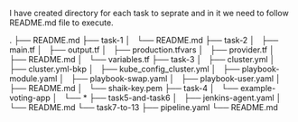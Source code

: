 I have created directory for each task to seprate and in it we need to follow README.md file to execute.

.
├── README.md
├── task-1
│   └── README.md
├── task-2
│   ├── main.tf
│   ├── output.tf
│   ├── production.tfvars
│   ├── provider.tf
│   ├── README.md
│   └── variables.tf
├── task-3
│   ├── cluster.yml
│   ├── cluster.yml-bkp
│   ├── kube_config_cluster.yml
│   ├── playbook-module.yaml
│   ├── playbook-swap.yaml
│   ├── playbook-user.yaml
│   ├── README.md
│   └── shaik-key.pem
├── task-4
│   └── example-voting-app
│           └── *
├── task5-and-task6
│   ├── jenkins-agent.yaml
│   └── README.md
└── task7-to-13
    ├── pipeline.yaml
    └── README.md


